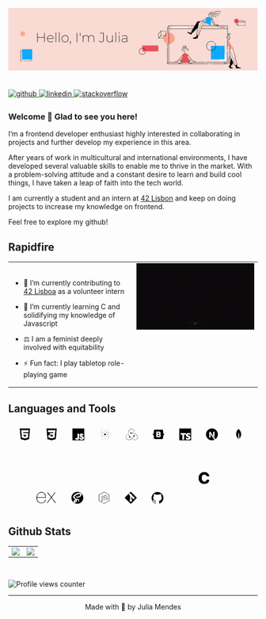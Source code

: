<img src="https://raw.githubusercontent.com/juliamendesc/juliamendesc/main/.github/hello02.png" align="left" />

<br/> <br/><br/><br/><br/><br/><br/><br/>

<a href="https://github.com/juliamendesc" target="_blank">
<img src=https://img.shields.io/badge/github-%2324292e.svg?&style=for-the-badge&logo=github&logoColor=white alt=github style="margin-bottom: 5px;" />
</a>
<a href="https://linkedin.com/in/juliamendesc" target="_blank">
<img src=https://img.shields.io/badge/linkedin-%231E77B5.svg?&style=for-the-badge&logo=linkedin&logoColor=white alt=linkedin style="margin-bottom: 5px;" />
</a>
<a href="https://stackoverflow.com/users/12961574" target="_blank">
<img src=https://img.shields.io/badge/stackoverflow-%23F28032.svg?&style=for-the-badge&logo=stackoverflow&logoColor=white alt=stackoverflow style="margin-bottom: 5px;" />
</a>

### Welcome 👋 Glad to see you here!

I’m a frontend developer enthusiast highly interested in collaborating in projects and further develop my experience in this area.

After years of work in multicultural and international environments, I have developed several valuable skills to enable me to thrive in the market. With a problem-solving attitude and a constant desire to learn and build cool things, I have taken a leap of faith into the tech world.

I am currently a student and an intern at [42 Lisbon](https://www.42lisboa.com/en/) and keep on doing projects to increase my knowledge on frontend.

Feel free to explore my github!

## Rapidfire

<table><tr><td valign="top" width="50%">

<br />

- 🔭 I’m currently contributing to [42 Lisboa](https://www.42lisboa.com/) as a volunteer intern

- 🌱 I’m currently learning C and solidifying my knowledge of Javascript

- ⚖️ I am a feminist deeply involved with equitability

- ⚡ Fun fact: I play tabletop role-playing game

</td><td valign="top" width="50%">
<img src=".github\helloworld.gif" data-canonical-src="https://gyazo.com/eb5c5741b6a9a16c692170a41a49c858.png" />
</td></tr></table>

## Languages and Tools

<div align="center">
<img style="margin: 10px; padding-right: 5px" src=".github\html5.svg" alt="HTML5" height="25" />
<img style="margin: 10px; padding-right: 5px" src=".github\css3.svg" alt="CSS3" height="25" />
<img style="margin: 10px; padding-right: 5px" src=".github\javascript.svg" alt="JavaScript" height="25" />
<img style="margin: 10px; padding-right: 5px" src=".github\react.svg" alt="React" height="25" />
<img style="margin: 10px; padding-right: 5px" src=".github\redux.svg" alt="Redux" height="25" />
<img style="margin: 10px; padding-right: 5px" src=".github\bootstrap.svg" alt="Bootstrap" height="25" />
<img style="margin: 10px; padding-right: 5px" src=".github\typescript.svg" alt="TypeScript" height="25" />
<img style="margin: 10px; padding-right: 5px" src=".github\next-dot-js.svg" alt="NextJS" height="25" />
<img style="margin: 10px; padding-right: 5px" src=".github\mongodb.svg" alt="MongoDB" height="25" />
<img style="margin: 10px; padding-right: 5px" src=".github\expressjs-icon.svg" alt="Express.js" height="25" />
<img style="margin: 10px; padding-right: 5px" src=".github\sass.svg" alt="Sass" height="25" />
<img style="margin: 10px; padding-right: 5px" src=".github\node-dot-js.svg" alt="Node.js" height="25" />
<img style="margin: 10px; padding-right: 5px" src=".github\git.svg" alt="Git" height="25" />
<img style="margin: 10px; padding-right: 5px" src=".github\github.svg" alt="Github" height="25" />
<img style="margin: 50px" src=".github\c.svg" alt="C" height="25" />
</div>

## Github Stats

<table><tr><td valign="top" width="50%">

<img src="https://github-readme-stats.vercel.app/api?username=juliamendesc&show_icons=true&theme=vue&count_private=true&hide_border=true" align="left" style="width: 100%" />

</td><td valign="top" width="50%">

<img src="https://github-readme-stats.vercel.app/api/top-langs/?username=juliamendesc&hide_border=true&theme=vue&layout=compact" align="left" style="width: 100%" />

</td></tr></table>

<br/>

![Profile views counter](https://komarev.com/ghpvc/?username=juliamendesc&&style=flat-square)

---

<div align="center">Made with 💜 by Julia Mendes</div>
